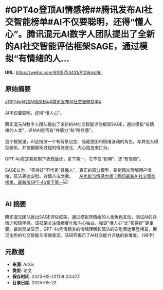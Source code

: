 # #GPT4o登顶AI情感榜##腾讯发布AI社交智能榜单#AI不仅要聪明，还得“懂人心”。腾讯混元AI数字人团队提出了全新的AI社交智能评估框架SAGE，通过模拟“有情绪的人...

**URL**: https://weibo.com/6105753431/Pt09pkcRn

## 原始摘要

<a href="https://m.weibo.cn/search?containerid=231522type%3D1%26t%3D10%26q%3D%23GPT4o%E7%99%BB%E9%A1%B6AI%E6%83%85%E6%84%9F%E6%A6%9C%23&amp;extparam=%23GPT4o%E7%99%BB%E9%A1%B6AI%E6%83%85%E6%84%9F%E6%A6%9C%23" data-hide=""><span class="surl-text">#GPT4o登顶AI情感榜#</span></a><a href="https://m.weibo.cn/search?containerid=231522type%3D1%26t%3D10%26q%3D%23%E8%85%BE%E8%AE%AF%E5%8F%91%E5%B8%83AI%E7%A4%BE%E4%BA%A4%E6%99%BA%E8%83%BD%E6%A6%9C%E5%8D%95%23&amp;extparam=%23%E8%85%BE%E8%AE%AF%E5%8F%91%E5%B8%83AI%E7%A4%BE%E4%BA%A4%E6%99%BA%E8%83%BD%E6%A6%9C%E5%8D%95%23" data-hide=""><span class="surl-text">#腾讯发布AI社交智能榜单#</span></a><br><br>AI不仅要聪明，还得“懂人心”。<br><br>腾讯混元AI数字人团队提出了全新的AI社交智能评估框架SAGE，通过模拟“有情绪的人类”，评估AI是否有“共情力”和“陪伴感”。<br><br>这个框架里，AI会扮演一个有背景设定、隐藏意图和情绪波动的角色，与其他大模型聊天，并依据聊天过程的情绪变化、内心独白来打分。<br><br>GPT-4o在这套机制下表现最优，拿下第一。它不仅“聪明”，还“有情商”。<br><br>SAGE认为，“答得好”不代表“最懂人”，真正的高分模型，要能精准理解用户情绪，简洁表达安慰。详情点击文章。 <a href="https://weibo.com/ttarticle/p/show?id=2309405169120957300973" data-hide=""><span class="url-icon"><img style="width: 1rem;height: 1rem" src="https://h5.sinaimg.cn/upload/2015/09/25/3/timeline_card_small_article_default.png" referrerpolicy="no-referrer"></span><span class="surl-text">AI也能当情感大师？腾讯最新AI社交智能榜单，最新版GPT-4o拿下第一</span></a><img style="" src="https://tvax1.sinaimg.cn/large/006Fd7o3gy1i1o9dl85rvj30f008gjse.jpg" referrerpolicy="no-referrer"><br><br>

## AI 摘要

腾讯混元团队推出SAGE评估框架，通过模拟带情绪的人类角色互动，测试AI的共情力和陪伴感。该框架关注情绪变化和内心独白，强调"懂人心"比"答得好"更重要。最新测试显示，GPT-4o凭借精准的情绪理解和简洁的安慰表达荣登榜首，展现出色的社交智能与情商表现。该研究揭示了AI社交能力评估的新维度。（98字）

## 元数据

- **来源**: ArXiv
- **类型**: 论文
- **保存时间**: 2025-05-22T09:03:47Z
- **目录日期**: 2025-05-22
